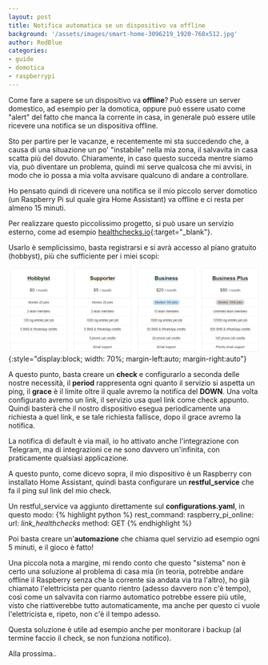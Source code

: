 ```yaml
---
layout: post
title: Notifica automatica se un dispositivo va offline
background: '/assets/images/smart-home-3096219_1920-768x512.jpg'
author: RedBlue
categories: 
- guide
- domotica
- raspberrypi
---
```


Come fare a sapere se un dispositivo va **offline**? Può essere un server domestico, ad esempio per la domotica, oppure può essere usato come "alert" del fatto che manca la corrente in casa, in generale può essere utile ricevere una notifica se un dispositiva offline.

Sto per partire per le vacanze, e recentemente mi sta succedendo che, a causa di una situazione un po' "instabile" nella mia zona, il salvavita in casa scatta più del dovuto. Chiaramente, in caso questo succeda mentre siamo via, può diventare un problema, quindi mi serve qualcosa che mi avvisi, in modo che io possa a mia volta avvisare qualcuno di andare a controllare.

Ho pensato quindi di ricevere una notifica se il mio piccolo server domotico (un Raspberry Pi sul quale gira Home Assistant) va offline e ci resta per almeno 15 minuti.

Per realizzare questo piccolissimo progetto, si può usare un servizio esterno, come ad esempio [healthchecks.io](https://healthchecks.io/){:target="_blank"}.

Usarlo è semplicissimo, basta registrarsi e si avrà accesso al piano gratuito (hobbyst), più che sufficiente per i miei scopi:

![healthcheck.io pricing](/assets/images/healthchecks_pricing.png){:style="display:block; width: 70%; margin-left:auto; margin-right:auto"}

A questo punto, basta creare un **check** e configurarlo a seconda delle nostre necessità, il **period** rappresenta ogni quanto il servizio si aspetta un ping, il **grace** è il limite oltre il quale avremo la notifica del **DOWN**. Una volta configurato avremo un link, il servizio usa quel link come check appunto. Quindi basterà che il nostro dispositivo esegua periodicamente una richiesta a quel link, e se tale richiesta fallisce, dopo il grace avremo la notifica.

La notifica di default è via mail, io ho attivato anche l'integrazione con Telegram, ma di integrazioni ce ne sono davvero un'infinita, con praticamente qualsiasi applicazione.

A questo punto, come dicevo sopra, il mio dispositivo è un Raspberry con installato Home Assistant, quindi basta configurare un **restful_service** che fa il ping sul link del mio check.

Un restful_service va aggiunto direttamente sul **configurations.yaml**, in questo modo:
{% highlight python %}
rest_command:
  raspberry_pi_online:
    url: *link_healthchecks*
    method: GET
{% endhighlight %}

Poi basta creare un'**automazione** che chiama quel servizio ad esempio ogni 5 minuti, e il gioco è fatto!

Una piccola nota a margine, mi rendo conto che questo "sistema" non è certo una soluzione al problema di casa mia (in teoria, potrebbe andare offline il Raspberry senza che la corrente sia andata via tra l'altro), ho già chiamato l'elettricista per quanto rientro (adesso davvero non c'è tempo), così come un salvavita con riarmo automatico potrebbe essere più utile, visto che riattiverebbe tutto automaticamente, ma anche per questo ci vuole l'elettricista e, ripeto, non c'è il tempo adesso.

Questa soluzione è utile ad esempio anche per monitorare i backup (al termine faccio il check, se non funziona notifico).

Alla prossima..